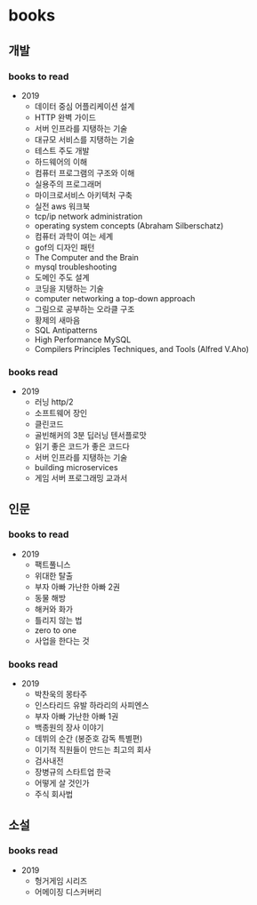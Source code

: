 # books
## 개발
### books to read
- 2019
  - 데이터 중심 어플리케이션 설계
  - HTTP 완벽 가이드
  - 서버 인프라를 지탱하는 기술
  - 대규모 서비스를 지탱하는 기술
  - 테스트 주도 개발
  - 하드웨어의 이해
  - 컴퓨터 프로그램의 구조와 이해
  - 실용주의 프로그래머
  - 마이크로서비스 아키텍처 구축
  - 실전 aws 워크북
  - tcp/ip network administration
  - operating system concepts (Abraham Silberschatz)
  - 컴퓨터 과학이 여는 세계
  - gof의 디자인 패턴
  - The Computer and the Brain
  - mysql troubleshooting
  - 도메인 주도 설계
  - 코딩을 지탱하는 기술
  - computer networking a top-down approach
  - 그림으로 공부하는 오라클 구조
  - 황제의 새마음
  - SQL Antipatterns
  - High Performance MySQL
  - Compilers Principles Techniques, and Tools (Alfred V.Aho)


### books read
- 2019
  - 러닝 http/2
  - 소프트웨어 장인
  - 클린코드
  - 골빈해커의 3분 딥러닝 텐서플로맛
  - 읽기 좋은 코드가 좋은 코드다
  - 서버 인프라를 지탱하는 기술
  - building microservices
  - 게임 서버 프로그래밍 교과서
  
## 인문
### books to read
- 2019
  - 팩트풀니스
  - 위대한 탈출
  - 부자 아빠 가난한 아빠 2권
  - 동물 해방
  - 해커와 화가
  - 틀리지 않는 법
  - zero to one
  - 사업을 한다는 것

### books read
- 2019
  - 박찬욱의 몽타주
  - 인스타리드 유발 하라리의 사피엔스
  - 부자 아빠 가난한 아빠 1권
  - 백종원의 장사 이야기
  - 데뷔의 순간 (봉준호 감독 특별편)
  - 이기적 직원들이 만드는 최고의 회사
  - 검사내전
  - 장병규의 스타트업 한국
  - 어떻게 살 것인가
  - 주식 회사법
## 소설
### books read
- 2019
  - 헝거게임 시리즈
  - 어메이징 디스커버리
  
